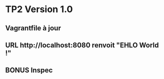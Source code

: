 # TP2 Version 1.0

## Vagrantfile à jour 
## URL http://localhost:8080 renvoit "EHLO World !"
## BONUS Inspec
